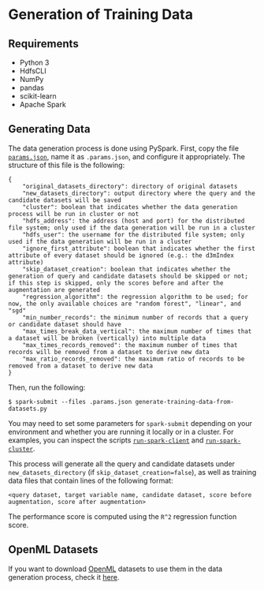 # Generation of Training Data

## Requirements

* Python 3
* HdfsCLI
* NumPy
* pandas
* scikit-learn
* Apache Spark

## Generating Data

The data generation process is done using PySpark. First, copy the file [`params.json`](params.json), name it as `.params.json`, and configure it appropriately. The structure of this file is the following:

```
{
    "original_datasets_directory": directory of original datasets
    "new_datasets_directory": output directory where the query and the candidate datasets will be saved
    "cluster": boolean that indicates whether the data generation process will be run in cluster or not
    "hdfs_address": the address (host and port) for the distributed file system; only used if the data generation will be run in a cluster
    "hdfs_user": the username for the distributed file system; only used if the data generation will be run in a cluster
    "ignore_first_attribute": boolean that indicates whether the first attribute of every dataset should be ignored (e.g.: the d3mIndex attribute)
    "skip_dataset_creation": boolean that indicates whether the generation of query and candidate datasets should be skipped or not; if this step is skipped, only the scores before and after the augmentation are generated
    "regression_algorithm": the regression algorithm to be used; for now, the only available choices are "random forest", "linear", and "sgd"
    "min_number_records": the minimum number of records that a query or candidate dataset should have
    "max_times_break_data_vertical": the maximum number of times that a dataset will be broken (vertically) into multiple data
    "max_times_records_removed": the maximum number of times that records will be removed from a dataset to derive new data
    "max_ratio_records_removed": the maximum ratio of records to be removed from a dataset to derive new data
}
```

Then, run the following:

    $ spark-submit --files .params.json generate-training-data-from-datasets.py

You may need to set some parameters for `spark-submit` depending on your environment and whether you are running it locally or in a cluster. For examples, you can inspect the scripts [`run-spark-client`](run-spark-client) and [`run-spark-cluster`](run-spark-cluster).

This process will generate all the query and candidate datasets under `new_datasets_directory` (if `skip_dataset_creation=false`), as well as training data files that contain lines of the following format:

    <query dataset, target variable name, candidate dataset, score before augmentation, score after augmentation>

The performance score is computed using the `R^2` regression function score.

## OpenML Datasets

If you want to download [OpenML](https://www.openml.org/) datasets to use them in the data generation process, check it [here](openml-datasets).